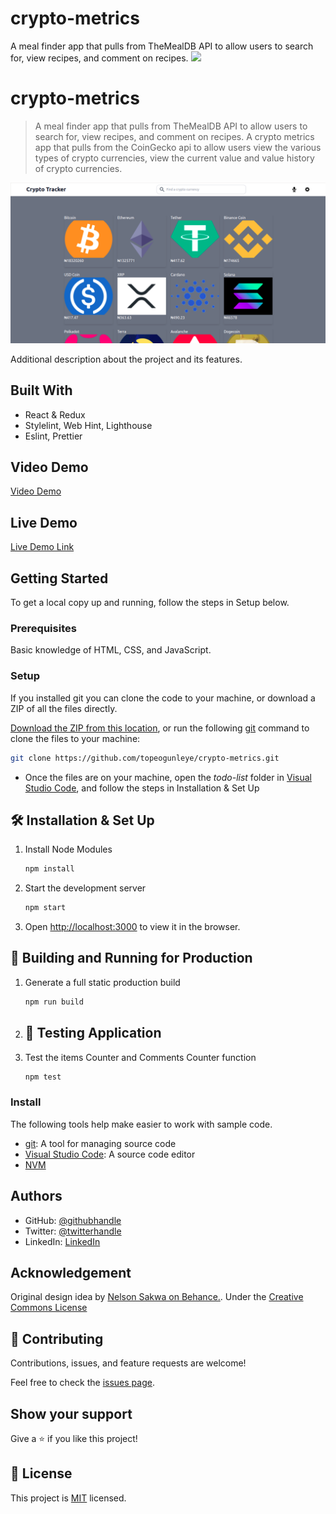 # crypto-metrics
A meal finder app that pulls from TheMealDB API to allow users to search for, view recipes, and comment on recipes.
![](https://img.shields.io/badge/Microverse-blueviolet)

# crypto-metrics

> A meal finder app that pulls from TheMealDB API to allow users to search for, view recipes, and comment on recipes.
> A crypto metrics app that pulls from the CoinGecko api to allow users view the various types of crypto currencies, view the current value and value history of crypto currencies.

![screenshot](./src/screenshot.png)

Additional description about the project and its features.

## Built With

- React & Redux
- Stylelint, Web Hint, Lighthouse
- Eslint, Prettier

## Video Demo

[Video Demo](https://loom.com/share/c3940bcff9ff4c5faab823ddab2d9420)
## Live Demo

[Live Demo Link](https://cryptometricmicroverse.netlify.app/)

## Getting Started
To get a local copy up and running, follow the steps in Setup below.

### Prerequisites
Basic knowledge of HTML, CSS, and JavaScript.

### Setup
If you installed git you can clone the code to your machine, or download a ZIP of all the files directly.

[Download the ZIP from this location](https://github.com/topeogunleye/crypto-metrics/archive/refs/heads/main.zip), or run the following [git](https://git-scm.com/downloads) command to clone the files to your machine:

```bash
git clone https://github.com/topeogunleye/crypto-metrics.git
```

- Once the files are on your machine, open the _todo-list_ folder in [Visual Studio Code](https://code.visualstudio.com/), and follow the steps in Installation & Set Up

## 🛠 Installation & Set Up

1. Install Node Modules

   ```sh
   npm install
   ```

2. Start the development server

   ```sh
   npm start
   ```

3. Open [http://localhost:3000](http://localhost:3000) to view it in the browser.

## 🚀 Building and Running for Production

1. Generate a full static production build

   ```sh
   npm run build
   ```
4. ## 🚀 Testing Application

1. Test the items Counter and Comments Counter function

   ```sh
   npm test
### Install

The following tools help make easier to work with sample code.

- [git](https://git-scm.com/downloads): A tool for managing source code
- [Visual Studio Code](https://code.visualstudio.com/): A source code editor
- [NVM](https://github.com/nvm-sh/nvm)

## Authors

- GitHub: [@githubhandle](https://github.com/topeogunleye)
- Twitter: [@twitterhandle](https://twitter.com/topeogunleye21)
- LinkedIn: [LinkedIn](https://linkedin.com/in/ogunleye)

## Acknowledgement

Original design idea by [Nelson Sakwa on Behance.](https://www.behance.net/gallery/31579789/Ballhead-App-%28Free-PSDs%29). Under the [Creative Commons License](https://creativecommons.org/licenses/by-nc/4.0/)
<br>

## 🤝 Contributing

Contributions, issues, and feature requests are welcome!

Feel free to check the [issues page](https://github.com/topeogunleye/crypto-metrics/issues).

## Show your support

Give a ⭐️ if you like this project!


## 📝 License

This project is [MIT](./MIT.md) licensed.
